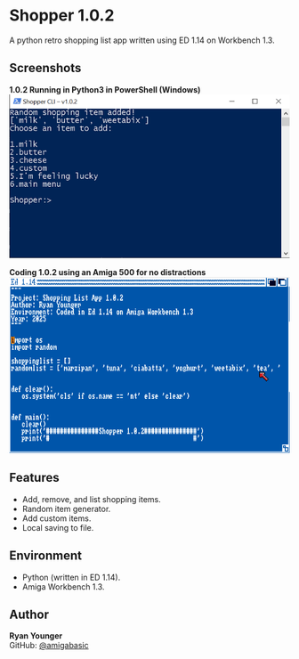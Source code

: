 # Shopper 1.0.2

A python retro shopping list app written using ED 1.14 on Workbench 1.3.

## Screenshots

**1.0.2 Running in Python3 in PowerShell (Windows)**  
![PowerShell](https://github.com/amigabasic/shopper/blob/main/shopper_powershell.png?raw=true)

**Coding 1.0.2 using an Amiga 500 for no distractions**  
![Workbench ED](https://github.com/amigabasic/shopper/blob/main/shopper_ed_workbench.png?raw=true)

## Features

- Add, remove, and list shopping items.
- Random item generator.
- Add custom items.
- Local saving to file.

## Environment

- Python (written in ED 1.14).
- Amiga Workbench 1.3.

## Author

**Ryan Younger**  
GitHub: [@amigabasic](https://github.com/amigabasic)

